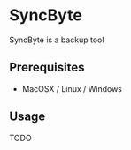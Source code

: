 # SyncByte

SyncByte is a backup tool

## Prerequisites

* MacOSX / Linux / Windows

## Usage

TODO
